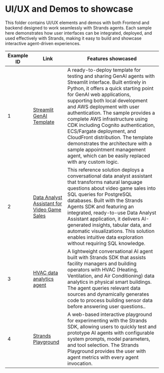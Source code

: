 # UI/UX and Demos to showcase

This folder contains UI/UX elements and demos with both Frontend and backend designed to work seamlessly with Strands agents. Each sample here demonstrates how user interfaces can be integrated, deployed, and used effectively with Strands, making it easy to build and showcase interactive agent-driven experiences.

| Example ID  | Link                                                                  | Features showcased                                                      |
|-------------|-----------------------------------------------------------------------|-------------------------------------------------------------------------|
| 1           | [Streamlit GenAI Template](./01-streamlit-template/)                | A ready-to-deploy template for testing and sharing GenAI agents with Streamlit interface. Built entirely in Python, it offers a quick starting point for GenAI web applications, supporting both local development and AWS deployment with user authentication. The sample provides a complete AWS infrastructure using CDK including Cognito authentication, ECS/Fargate deployment, and CloudFront distribution. The template demonstrates the architecture with a sample appointment management agent, which can be easily replaced with any custom logic.|
| 2           | [Data Analyst Assistant for Video Game Sales](./02-video-games-sales-assistant/)                  | This reference solution deploys a conversational data analyst assistant that transforms natural language questions about video game sales into SQL queries for PostgreSQL databases. Built with the Strands Agents SDK and featuring an integrated, ready-to-use Data Analyst Assistant application, it delivers AI-generated insights, tabular data, and automatic visualizations. This solution enables intuitive data exploration without requiring SQL knowledge.|
| 3          | [HVAC data analytics agent](./03-hvac-data-analytics-agent/)                  | A lightweight conversational AI agent built with Strands SDK that assists facility managers and building operators with HVAC (Heating, Ventilation, and Air Conditioning) data analytics in physical smart buildings. The agent queries relevant data sources and dynamically generates code to process building sensor data before answering user questions.. |
| 4          | [Strands Playground](./04-strands-playground/)                  | A web-based interactive playground for experimenting with the Strands SDK, allowing users to quickly test and prototype AI agents with configurable system prompts, model parameters, and tool selection. The Strands Playground provides the user with agent metrics with every agent invocation. |

